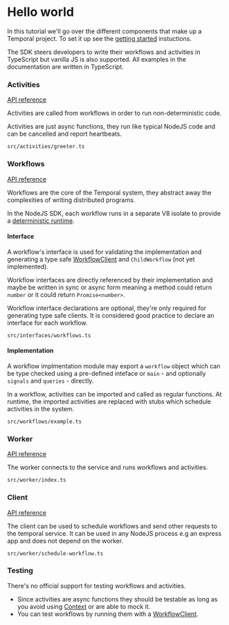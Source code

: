 # Hello world

In this tutorial we'll go over the different components that make up a Temporal project.
To set it up see the [getting started](./getting-started) instuctions.

The SDK steers developers to write their workflows and activities in TypeScript but vanilla JS is also supported. All examples in the documentation are written in TypeScript.

### Activities

[API reference](./reference/modules/activity)

Activities are called from workflows in order to run non-deterministic code.

Activities are just async functions, they run like typical NodeJS code and can be cancelled and report heartbeats.

`src/activities/greeter.ts`

<!--SNIPSTART nodejs-hello-activity {"enable_source_link": false}-->
<!--SNIPEND-->

### Workflows

[API reference](./reference/modules/workflow)

Workflows are the core of the Temporal system, they abstract away the complexities of writing distributed programs.

In the NodeJS SDK, each workflow runs in a separate V8 isolate to provide a [deterministic runtime](./determinism).

#### Interface

A workflow's interface is used for validating the implementation and generating a type safe [WorkflowClient](./reference/interfaces/client.workflowclient) and `ChildWorkflow` (not yet implemented).

Workflow interfaces are directly referenced by their implementation and maybe be written in sync or async form meaning a method could return `number` or it could return `Promise<number>`.

Workflow interface declarations are optional, they're only required for generating type safe clients. It is considered good practice to declare an interface for each workflow.

`src/interfaces/workflows.ts`

<!--SNIPSTART nodejs-hello-workflow-interface {"enable_source_link": false}-->
<!--SNIPEND-->

#### Implementation

A workflow implmentation module may export a `workflow` object which can be type checked using a pre-defined inteface or `main` - and optionally `signals` and `queries` - directly.

In a workflow, activities can be imported and called as regular functions. At runtime, the imported activities are replaced with stubs which schedule activities in the system.

`src/workflows/example.ts`

<!--SNIPSTART nodejs-hello-workflow {"enable_source_link": false}-->
<!--SNIPEND-->

### Worker

[API reference](./reference/modules/worker)

The worker connects to the service and runs workflows and activities.

`src/worker/index.ts`

<!--SNIPSTART nodejs-hello-worker {"enable_source_link": false}-->
<!--SNIPEND-->

### Client

[API reference](./reference/modules/client)

The client can be used to schedule workflows and send other requests to the temporal service.
It can be used in any NodeJS process e.g an express app and does not depend on the worker.

`src/worker/schedule-workflow.ts`

<!--SNIPSTART nodejs-hello-client {"enable_source_link": false}-->
<!--SNIPEND-->

### Testing

There's no official support for testing workflows and activities.

- Since activities are async functions they should be testable as long as you avoid using [Context](./reference/classes/activity.context) or are able to mock it.
- You can test workflows by running them with a [WorkflowClient](./reference/interfaces/client.workflowclient).
